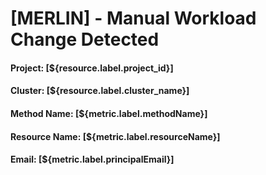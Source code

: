# [MERLIN] - Manual Workload Change Detected
#### **Project:** [${resource.label.project_id}]
#### **Cluster:** [${resource.label.cluster_name}]
#### **Method Name:** [${metric.label.methodName}] 
#### **Resource Name:** [${metric.label.resourceName}] 
#### **Email:** [${metric.label.principalEmail}] 
